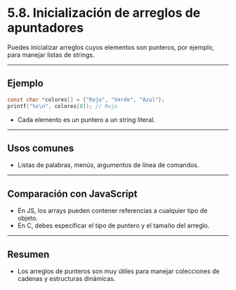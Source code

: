 # 5.8. Inicialización de arreglos de apuntadores

Puedes inicializar arreglos cuyos elementos son punteros, por ejemplo, para manejar listas de strings.

---

## Ejemplo

```c
const char *colores[] = {"Rojo", "Verde", "Azul"};
printf("%s\n", colores[0]); // Rojo
```

- Cada elemento es un puntero a un string literal.

---

## Usos comunes

- Listas de palabras, menús, argumentos de línea de comandos.

---

## Comparación con JavaScript

- En JS, los arrays pueden contener referencias a cualquier tipo de objeto.
- En C, debes especificar el tipo de puntero y el tamaño del arreglo.

---

## Resumen

- Los arreglos de punteros son muy útiles para manejar colecciones de cadenas y estructuras dinámicas.
